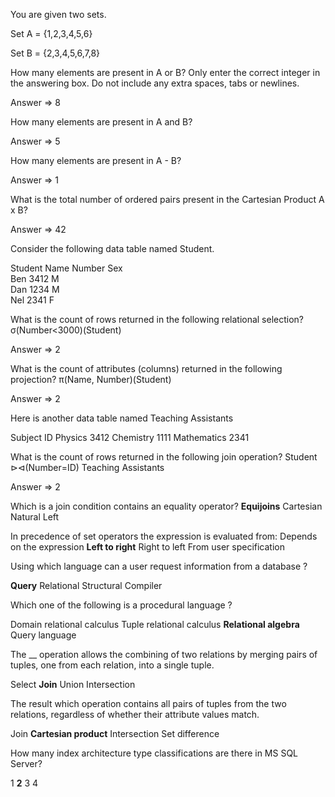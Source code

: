 You are given two sets.

Set A = {1,2,3,4,5,6}

Set B = {2,3,4,5,6,7,8}

How many elements are present in A or B?
Only enter the correct integer in the answering box. Do not include any extra spaces, tabs or newlines. 

Answer => 8

How many elements are present in A and B?

Answer => 5

How many elements are present in A - B? 

Answer => 1

What is the total number of ordered pairs present in the Cartesian Product A x B?

Answer => 42

Consider the following data table named Student.

Student Name    Number  Sex  
Ben             3412    M  
Dan             1234    M  
Nel             2341    F  

What is the count of rows returned in the following relational selection?
σ(Number<3000)(Student)

Answer => 2

What is the count of attributes (columns) returned in the following projection?
π(Name, Number)(Student)

Answer => 2

Here is another data table named Teaching Assistants

Subject     ID
Physics     3412
Chemistry   1111
Mathematics 2341  

What is the count of rows returned in the following join operation?
Student ⊳⊲(Number=ID) Teaching Assistants 

Answer => 2

Which is a join condition contains an equality operator?
**Equijoins**
Cartesian
Natural
Left 

In precedence of set operators the expression is evaluated from:
Depends on the expression
**Left to right**
Right to left
From user specification

Using which language can a user request information from a database ?

**Query**
Relational
Structural
Compiler

Which one of the following is a procedural language ?

Domain relational calculus
Tuple relational calculus
**Relational algebra**
Query language

The __ operation allows the combining of two relations by merging pairs of tuples, one from each relation, into a single tuple.

Select
**Join**
Union
Intersection

The result which operation contains all pairs of tuples from the two relations, regardless of whether their attribute values match.

Join
**Cartesian product**
Intersection
Set difference 

How many index architecture type classifications are there in MS SQL Server?

1
**2**
3
4

